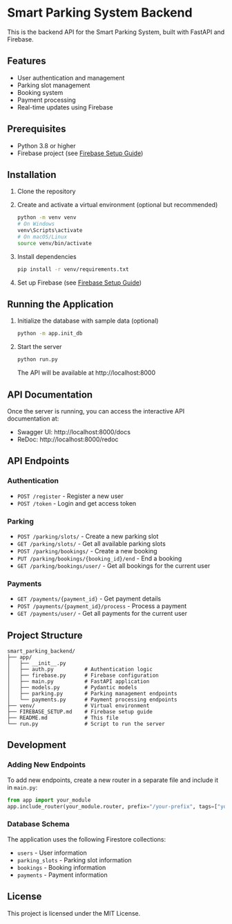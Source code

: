 # Smart Parking System Backend

This is the backend API for the Smart Parking System, built with FastAPI and Firebase.

## Features

- User authentication and management
- Parking slot management
- Booking system
- Payment processing
- Real-time updates using Firebase

## Prerequisites

- Python 3.8 or higher
- Firebase project (see [Firebase Setup Guide](./FIREBASE_SETUP.md))

## Installation

1. Clone the repository

2. Create and activate a virtual environment (optional but recommended)

   ```bash
   python -m venv venv
   # On Windows
   venv\Scripts\activate
   # On macOS/Linux
   source venv/bin/activate
   ```

3. Install dependencies

   ```bash
   pip install -r venv/requirements.txt
   ```

4. Set up Firebase (see [Firebase Setup Guide](./FIREBASE_SETUP.md))

## Running the Application

1. Initialize the database with sample data (optional)

   ```bash
   python -m app.init_db
   ```

2. Start the server

   ```bash
   python run.py
   ```

   The API will be available at http://localhost:8000

## API Documentation

Once the server is running, you can access the interactive API documentation at:

- Swagger UI: http://localhost:8000/docs
- ReDoc: http://localhost:8000/redoc

## API Endpoints

### Authentication

- `POST /register` - Register a new user
- `POST /token` - Login and get access token

### Parking

- `POST /parking/slots/` - Create a new parking slot
- `GET /parking/slots/` - Get all available parking slots
- `POST /parking/bookings/` - Create a new booking
- `PUT /parking/bookings/{booking_id}/end` - End a booking
- `GET /parking/bookings/user/` - Get all bookings for the current user

### Payments

- `GET /payments/{payment_id}` - Get payment details
- `POST /payments/{payment_id}/process` - Process a payment
- `GET /payments/user/` - Get all payments for the current user

## Project Structure

```
smart_parking_backend/
├── app/
│   ├── __init__.py
│   ├── auth.py          # Authentication logic
│   ├── firebase.py      # Firebase configuration
│   ├── main.py          # FastAPI application
│   ├── models.py        # Pydantic models
│   ├── parking.py       # Parking management endpoints
│   └── payments.py      # Payment processing endpoints
├── venv/                # Virtual environment
├── FIREBASE_SETUP.md    # Firebase setup guide
├── README.md            # This file
└── run.py               # Script to run the server
```

## Development

### Adding New Endpoints

To add new endpoints, create a new router in a separate file and include it in `main.py`:

```python
from app import your_module
app.include_router(your_module.router, prefix="/your-prefix", tags=["your-tag"])
```

### Database Schema

The application uses the following Firestore collections:

- `users` - User information
- `parking_slots` - Parking slot information
- `bookings` - Booking information
- `payments` - Payment information

## License

This project is licensed under the MIT License.